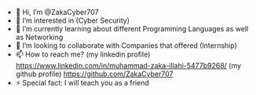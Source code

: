 - 👋 Hi, I’m @ZakaCyber707
- 👀 I’m interested in (Cyber Security)
- 🌱 I’m currently learning about different Programming Languages as well as Networking
- 💞️ I’m looking to collaborate with Companies that offered (Internship)
- 📫 How to reach me? (my linkedin profile) https://www.linkedin.com/in/muhammad-zaka-illahi-5477b9268/
                       (my github profile)   https://github.com/ZakaCyber707
- ⚡ Special fact: I will teach you as a friend

<!---
ZakaCyber707/ZakaCyber707 is a ✨ special ✨ repository because its `README.md` (this file) appears on your GitHub profile.
You can click the Preview link to take a look at your changes.
--->
